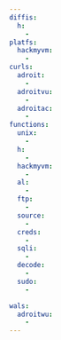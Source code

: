 ```yaml
---
diffis:
  h:
    -
platfs:
  hackmyvm:
    -
curls:
  adroit:
    -
  adroitvu:
    -
  adroitac:
    -
functions:
  unix:
    -
  h:
    -
  hackmyvm:
    -
  al:
    -
  ftp:
    -
  source:
    -
  creds:
    -
  sqli:
    -
  decode:
    -
  sudo:
    -

wals:
  adroitwu:
    -
---
```

